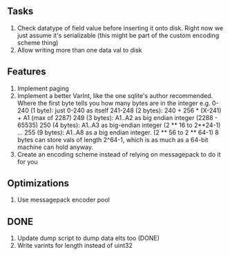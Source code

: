 ## Tasks

1. Check datatype of field value before inserting it onto disk. Right now we just assume it's serializable (this might be part of the custom encoding scheme thing)
1. Allow writing more than one data val to disk

## Features

1. Implement paging
1. Implement a better VarInt, like the one sqlite's author recommended. Where the first byte tells you how many bytes are in the integer
   e.g.
   0-240 (1 byte): just 0-240 as itself
   241-248 (2 bytes): 240 + 256 \* (X-241) + A1 (max of 2287)
   249 (3 bytes): A1..A2 as big endian integer (2288 - 65535)
   250 (4 bytes): A1..A3 as big-endian integer (2 ** 16 to 2**24-1)
   ...
   255 (9 bytes): A1..A8 as a big endian integer. (2 ** 56 to 2 ** 64-1)
   8 bytes can store vals of length 2^64-1, which is as much as a 64-bit machine can hold anyway.
1. Create an encoding scheme instead of relying on messagepack to do it for you

## Optimizations

1. Use messagepack encoder pool

## DONE

1. Update dump script to dump data elts too (DONE)
1. Write varints for length instead of uint32

